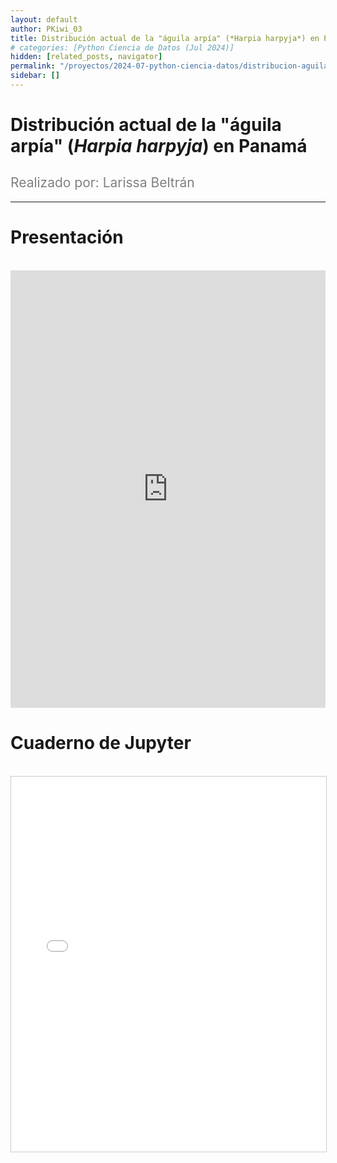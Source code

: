```yaml
---
layout: default
author: PKiwi_03
title: Distribución actual de la "águila arpía" (*Harpia harpyja*) en Panamá
# categories: [Python Ciencia de Datos (Jul 2024)]
hidden: [related_posts, navigator]
permalink: "/proyectos/2024-07-python-ciencia-datos/distribucion-aguila-arpia.html"
sidebar: []
---
```


# Distribución actual de la "águila arpía" (*Harpia harpyja*) en Panamá

<h2 style="color: gray; font-weight: normal;">
Realizado por: Larissa Beltrán
</h2>

---
# Presentación
<br>

<iframe width="100%" height="700" src="https://www.youtube.com/embed/aRprSUWd_3Q" frameborder="0" allow="accelerometer; autoplay; clipboard-write; encrypted-media; gyroscope; picture-in-picture; web-share" referrerpolicy="strict-origin-when-cross-origin" allowfullscreen></iframe>

<br>

# Cuaderno de Jupyter

<br>

<iframe 
    src="/assets/html/2024-07-python/larissa_beltran_.html" 
    width="100%" 
    height="600" 
    style="border: 1px solid #ccc;"
></iframe>

